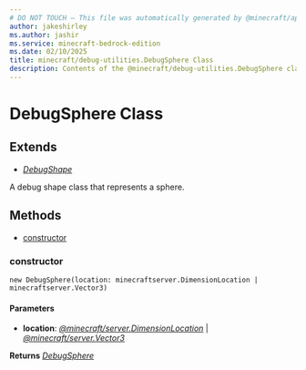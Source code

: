 ```yaml
---
# DO NOT TOUCH — This file was automatically generated by @minecraft/api-docs-generator, to report problems file an issue at https://github.com/Mojang/minecraft-scripting-libraries
author: jakeshirley
ms.author: jashir
ms.service: minecraft-bedrock-edition
ms.date: 02/10/2025
title: minecraft/debug-utilities.DebugSphere Class
description: Contents of the @minecraft/debug-utilities.DebugSphere class.
---
```

# DebugSphere Class

## Extends
- [*DebugShape*](DebugShape.md)

A debug shape class that represents a sphere.

## Methods
- [constructor](#constructor)

### **constructor**
`
new DebugSphere(location: minecraftserver.DimensionLocation | minecraftserver.Vector3)
`

#### **Parameters**
- **location**: [*@minecraft/server.DimensionLocation*](../../../scriptapi/minecraft/server/DimensionLocation.md) | [*@minecraft/server.Vector3*](../../../scriptapi/minecraft/server/Vector3.md)

**Returns** [*DebugSphere*](DebugSphere.md)
